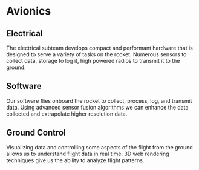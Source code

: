 # Avionics

## Electrical

The electrical subteam develops compact and performant hardware that is designed
to serve a variety of tasks on the rocket. Numerous sensors to collect data,
storage to log it, high powered radios to transmit it to the ground.

## Software

Our software flies onboard the rocket to collect, process, log, and transmit
data. Using advanced sensor fusion algorithms we can enhance the data collected
and extrapolate higher resolution data.

## Ground Control

Visualizing data and controlling some aspects of the flight from the ground
allows us to understand flight data in real time. 3D web rendering techniques
give us the ability to analyze flight patterns.
